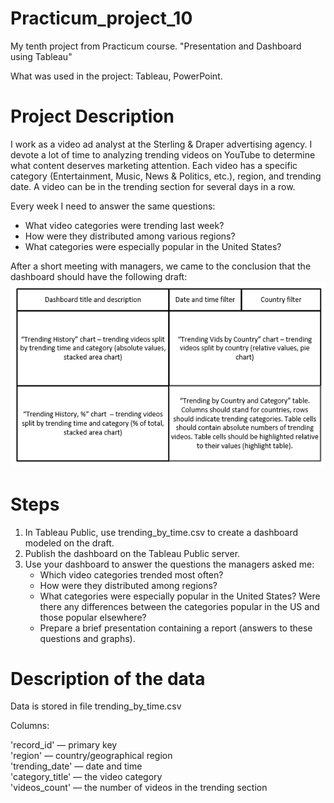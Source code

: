 # Practicum_project_10
 My tenth project from Practicum course. "Presentation and Dashboard using Tableau"

 What was used in the project: Tableau, PowerPoint.

# Project Description

I work as a video ad analyst at the Sterling & Draper advertising agency. I devote a lot of time to analyzing trending videos on YouTube to determine what content deserves marketing attention. Each video has a specific category (Entertainment, Music, News & Politics, etc.), region, and trending date. A video can be in the trending section for several days in a row.

Every week I need to answer the same questions:
   - What video categories were trending last week?
   - How were they distributed among various regions?
   - What categories were especially popular in the United States?

After a short meeting with managers, we came to the conclusion that the dashboard should have the following draft:<br/>
![Draft for dashboard](https://github.com/sinrabanse/Practicum_project_10/raw/main/Draft_for_dashboard.png)

# Steps
1) In Tableau Public, use  trending_by_time.csv to create a dashboard modeled on the draft.
2) Publish the dashboard on the Tableau Public server.
3) Use your dashboard to answer the questions the managers asked me:
   - Which video categories trended most often?
   - How were they distributed among regions?
   - What categories were especially popular in the United States? Were there any differences between the categories popular in the US and those popular elsewhere?
   - Prepare a brief presentation containing a report (answers to these questions and graphs).

# Description of the data

Data is stored in file trending_by_time.csv

Columns:

'record_id' — primary key<br/>
'region' — country/geographical region<br/>
'trending_date' — date and time<br/>
'category_title' — the video category<br/>
'videos_count' — the number of videos in the trending section
